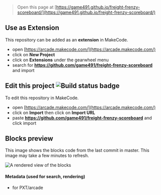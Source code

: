  


> Open this page at [https://game491.github.io/freight-frenzy-scoreboard/](https://game491.github.io/freight-frenzy-scoreboard/)

## Use as Extension

This repository can be added as an **extension** in MakeCode.

* open [https://arcade.makecode.com/](https://arcade.makecode.com/)
* click on **New Project**
* click on **Extensions** under the gearwheel menu
* search for **https://github.com/game491/freight-frenzy-scoreboard** and import

## Edit this project ![Build status badge](https://github.com/game491/freight-frenzy-scoreboard/workflows/MakeCode/badge.svg)

To edit this repository in MakeCode.

* open [https://arcade.makecode.com/](https://arcade.makecode.com/)
* click on **Import** then click on **Import URL**
* paste **https://github.com/game491/freight-frenzy-scoreboard** and click import

## Blocks preview

This image shows the blocks code from the last commit in master.
This image may take a few minutes to refresh.

![A rendered view of the blocks](https://github.com/game491/freight-frenzy-scoreboard/raw/master/.github/makecode/blocks.png)

#### Metadata (used for search, rendering)

* for PXT/arcade
<script src="https://makecode.com/gh-pages-embed.js"></script><script>makeCodeRender("{{ site.makecode.home_url }}", "{{ site.github.owner_name }}/{{ site.github.repository_name }}");</script>
